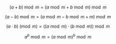 $$
(a+b) \bmod m = (a \bmod m + b \bmod m) \bmod m
$$

$$
(a-b) \bmod m = (a \bmod m - b \bmod m + m) \bmod m
$$

$$
(a \cdot b) \pmod{m} = ((a \bmod m) \cdot (b \bmod m)) \bmod m
$$

$$
a^b \bmod {m} = (a \bmod m)^b \bmod m
$$